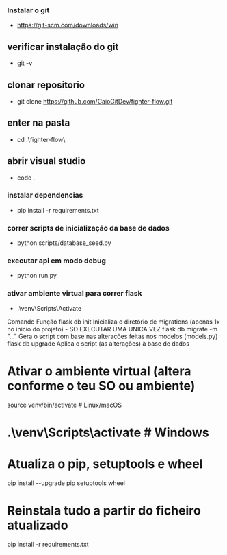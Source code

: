 ### Instalar o git
* https://git-scm.com/downloads/win

## verificar instalação do git
* git -v

## clonar repositorio
* git clone https://github.com/CaioGitDev/fighter-flow.git

## enter na pasta
* cd .\fighter-flow\

## abrir visual studio
* code .

### instalar dependencias
* pip install -r requirements.txt


### correr scripts de inicialização da base de dados
* python scripts/database_seed.py

### executar api em modo debug
* python run.py

### ativar ambiente virtual para correr flask
* .\venv\Scripts\Activate

Comando	Função
flask db init	              Inicializa o diretório de migrations (apenas 1x no início do projeto) - SO EXECUTAR UMA UNICA VEZ
flask db migrate -m "..."	  Gera o script com base nas alterações feitas nos modelos (models.py)
flask db upgrade	          Aplica o script (as alterações) à base de dados



# Ativar o ambiente virtual (altera conforme o teu SO ou ambiente)
source venv/bin/activate  # Linux/macOS
# .\venv\Scripts\activate  # Windows

# Atualiza o pip, setuptools e wheel
pip install --upgrade pip setuptools wheel

# Reinstala tudo a partir do ficheiro atualizado
pip install -r requirements.txt

